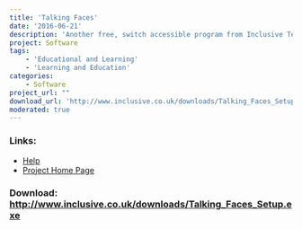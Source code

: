 ```yaml
---
title: 'Talking Faces'
date: '2016-06-21'
description: 'Another free, switch accessible program from Inclusive Technology.  Record your voice and hear it played back while a face animates!'
project: Software
tags:
    - 'Educational and Learning'
    - 'Learning and Education'
categories:
    - Software
project_url: ""
download_url: 'http://www.inclusive.co.uk/downloads/Talking_Faces_Setup.exe'
moderated: true
---
```



### Links:
- <a href="http://www.inclusive.co.uk/downloads/Talking_Faces_Help.doc">Help</a>
- <a href="http://www.inclusive.co.uk/downloads/downloads.shtml#talkingfaces">Project Home Page</a>

### Download: http://www.inclusive.co.uk/downloads/Talking_Faces_Setup.exe 